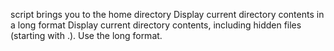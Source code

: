 script brings you to the home directory
Display current directory contents in a long format
Display current directory contents, including hidden files (starting with .). Use the long format.
